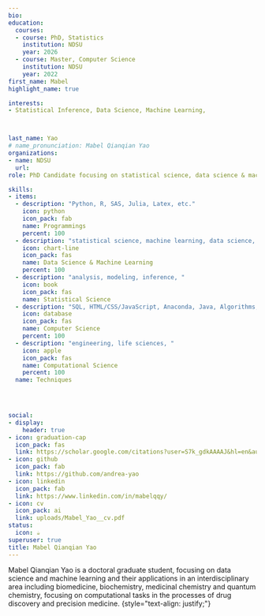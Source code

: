 ```yaml
---
bio: 
education:
  courses:
  - course: PhD, Statistics
    institution: NDSU
    year: 2026
  - course: Master, Computer Science
    institution: NDSU
    year: 2022
first_name: Mabel
highlight_name: true

interests:
- Statistical Inference, Data Science, Machine Learning, 



last_name: Yao
# name_pronunciation: Mabel Qianqian Yao
organizations:
- name: NDSU
  url: 
role: PhD Candidate focusing on statistical science, data science & machine learning

skills:
- items:
  - description: "Python, R, SAS, Julia, Latex, etc."
    icon: python
    icon_pack: fab
    name: Programmings 
    percent: 100
  - description: "statistical science, machine learning, data science, "
    icon: chart-line
    icon_pack: fas
    name: Data Science & Machine Learning
    percent: 100
  - description: "analysis, modeling, inference, "
    icon: book
    icon_pack: fas
    name: Statistical Science
  - description: "SQL, HTML/CSS/JavaScript, Anaconda, Java, Algorithms, "
    icon: database
    icon_pack: fas
    name: Computer Science
    percent: 100
  - description: "engineering, life sciences, "
    icon: apple
    icon_pack: fas
    name: Computational Science
    percent: 100
  name: Techniques
  



social:
- display:
    header: true
- icon: graduation-cap
  icon_pack: fas
  link: https://scholar.google.com/citations?user=S7k_gdkAAAAJ&hl=en&authuser=1
- icon: github
  icon_pack: fab
  link: https://github.com/andrea-yao
- icon: linkedin
  icon_pack: fab
  link: https://www.linkedin.com/in/mabelqqy/
- icon: cv
  icon_pack: ai
  link: uploads/Mabel_Yao__cv.pdf
status:
  icon: ☕️
superuser: true
title: Mabel Qianqian Yao
---
```


Mabel Qianqian Yao is a doctoral graduate student, focusing on data science and machine learning and their applications in an interdisciplinary area including biomedicine, biochemistry, medicinal chemistry and quantum chemistry, focusing on computational tasks in the processes of drug discovery and precision medicine.
{style="text-align: justify;"}
